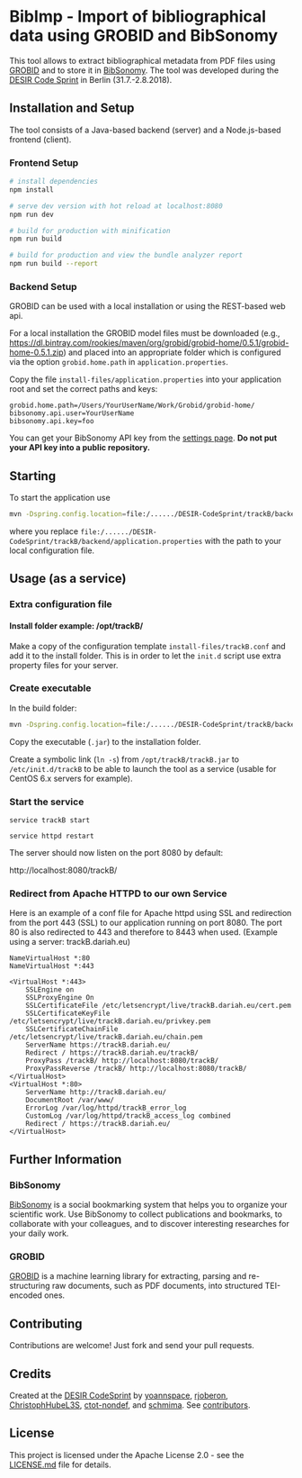 # BibImp - Import of bibliographical data using GROBID and BibSonomy

This tool allows to extract bibliographical metadata from PDF files
using [GROBID](https://github.com/kermitt2/grobid) and to store it in
[BibSonomy](https://www.bibsonomy.org/). The tool was developed during
the [DESIR Code Sprint](http://desircodesprint.sciencesconf.org/) in
Berlin (31.7.-2.8.2018).

## Installation and Setup

The tool consists of a Java-based backend (server) and a Node.js-based
frontend (client).

### Frontend Setup

``` sh
# install dependencies
npm install

# serve dev version with hot reload at localhost:8080
npm run dev

# build for production with minification
npm run build

# build for production and view the bundle analyzer report
npm run build --report
```

### Backend Setup

GROBID can be used with a local installation or using the REST-based
web api.

For a local installation the GROBID model files must be downloaded
(e.g.,
https://dl.bintray.com/rookies/maven/org/grobid/grobid-home/0.5.1/grobid-home-0.5.1.zip)
and placed into an appropriate folder which is configured via the
option `grobid.home.path` in `application.properties`.

Copy the file `install-files/application.properties` into your
application root and set the correct paths and keys:

``` properties
grobid.home.path=/Users/YourUserName/Work/Grobid/grobid-home/
bibsonomy.api.user=YourUserName
bibsonomy.api.key=foo
```

You can get your BibSonomy API key from the [settings
page](https://www.bibsonomy.org/settings?selTab=1#selTab1). **Do not
put your API key into a public repository.**

## Starting

To start the application use
``` sh
mvn -Dspring.config.location=file:/....../DESIR-CodeSprint/trackB/backend/application.properties spring-boot:run 
```

where you replace
`file:/....../DESIR-CodeSprint/trackB/backend/application.properties`
with the path to your local configuration file.

## Usage (as a service)
### Extra configuration file
#### Install folder example: /opt/trackB/

Make a copy of the configuration template `install-files/trackB.conf`
and add it to the install folder.  This is in order to let the
`init.d` script use extra property files for your server.

### Create executable
In the build folder:
``` sh
mvn -Dspring.config.location=file:/....../DESIR-CodeSprint/trackB/backend/application.properties clean package
```
Copy the executable (`.jar`) to the installation folder.

Create a symbolic link (`ln -s`) from `/opt/trackB/trackB.jar` to
`/etc/init.d/trackB` to be able to launch the tool as a service
(usable for CentOS 6.x servers for example).

### Start the service
```service trackB start```

```service httpd restart```

The server should now listen on the port 8080 by default:

http://localhost:8080/trackB/

### Redirect from Apache HTTPD to our own Service

Here is an example of a conf file for Apache httpd using SSL and redirection from the port 443 (SSL) to our application running on port 8080.
The port 80 is also redirected to 443 and therefore to 8443 when used.
(Example using a server: trackB.dariah.eu)

```apacheconf
NameVirtualHost *:80
NameVirtualHost *:443

<VirtualHost *:443>
    SSLEngine on
    SSLProxyEngine On
    SSLCertificateFile /etc/letsencrypt/live/trackB.dariah.eu/cert.pem
    SSLCertificateKeyFile /etc/letsencrypt/live/trackB.dariah.eu/privkey.pem
    SSLCertificateChainFile /etc/letsencrypt/live/trackB.dariah.eu/chain.pem
    ServerName https://trackB.dariah.eu/
    Redirect / https://trackB.dariah.eu/trackB/
    ProxyPass /trackB/ http://localhost:8080/trackB/
    ProxyPassReverse /trackB/ http://localhost:8080/trackB/
</VirtualHost>
<VirtualHost *:80>
    ServerName http://trackB.dariah.eu/
    DocumentRoot /var/www/
    ErrorLog /var/log/httpd/trackB_error_log
    CustomLog /var/log/httpd/trackB_access_log combined
    Redirect / https://trackB.dariah.eu/
</VirtualHost>
```

## Further Information
### BibSonomy

[BibSonomy](https://www.bibsonomy.org/) is a social bookmarking system
that helps you to organize your scientific work. Use BibSonomy to
collect publications and bookmarks, to collaborate with your
colleagues, and to discover interesting researches for your daily
work.

### GROBID

[GROBID](https://github.com/kermitt2/grobid/) is a machine learning
library for extracting, parsing and re-structuring raw documents, such
as PDF documents, into structured TEI-encoded ones.

## Contributing

Contributions are welcome! Just fork and send your pull requests.

## Credits

Created at the [DESIR
CodeSprint](http://desircodesprint.sciencesconf.org/) by
[yoannspace](https://github.com/yoannspace),
[rjoberon](https://github.com/rjoberon),
[ChristophHubeL3S](https://github.com/ChristophHubeL3S),
[ctot-nondef](https://github.com/ctot-nondef), and
[schmima](https://github.com/schmima).  See
[contributors](https://github.com/DESIR-CodeSprint/trackB/graphs/contributors).

## License

This project is licensed under the Apache License 2.0 - see the
[LICENSE.md](https://github.com/DESIR-CodeSprint/trackB/blob/master/LICENSE.md)
file for details.
